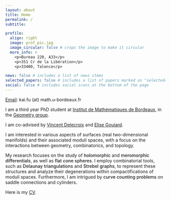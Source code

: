 ```yaml
---
layout: about
title: Home
permalink: /
subtitle: 

profile:
  align: right
  image: prof_pic.jpg
  image_circular: false # crops the image to make it circular
  more_info: > 
    <p>Bureau 220, A33</p>
    <p>351 Cr de la Libération</p>
    <p>33400, Talence</p>

news: false # includes a list of news items
selected_papers: false # includes a list of papers marked as "selected={true}"
social: false # includes social icons at the bottom of the page
---
```


<style>
  .bold-text {
    font-weight: bold; /* 使文字粗体 */
    font-weight: 500; /* 700 或更高的值可增强粗体效果 */
  }
</style>

<span class="font-weight-light"><a href="mailto:kai.fu@math.u-bordeaux.fr">Email</a>: kai.fu (at) math.u-bordeaux.fr</span>

<span class="font-weight-light">I am a third year PhD student at [Institut de Mathématiques de Bordeaux](https://www.math.u-bordeaux.fr/imb/), in the [Geometry group](https://www.math.u-bordeaux.fr/imb/geometrie).</span>

<span class="font-weight-light">I am co-advised by [Vincent Delecroix](https://www.labri.fr/perso/vdelecro/) and [Elise Goujard](https://www.math.u-bordeaux.fr/~egoujard/).</span>

<span class="font-weight-light">I am interested in various aspects of surfaces (real two-dimensional manifolds) and their associated moduli spaces, with a focus on the interactions between geometry, combinatorics, and topology.</span>

<span class="font-weight-light">My research focuses on the study of </span> 
<span class="bold-text">holomorphic</span> <span class="font-weight-light">and</span> 
<span class="bold-text">meromorphic differentials</span>, 
<span class="font-weight-light">as well as</span> <span class="bold-text">flat cone spheres</span>. 
<span class="font-weight-light">I employ combinatorial tools, such as</span> <span class="bold-text">Delaunay triangulations</span> <span class="font-weight-light">and</span> <span class="bold-text">Strebel graphs</span>, <span class="font-weight-light">to represent these structures and analyze their degenerations within compactifications of moduli spaces. Furthermore, I am intrigued by</span> <span class="bold-text">curve counting problems</span> <span class="font-weight-light">on saddle connections and cylinders.</span>

<span class="font-weight-light">Here is my <a href='./cv/cv.pdf'>CV</a>.</span>


